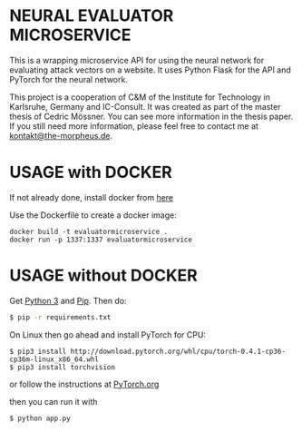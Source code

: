 # NEURAL EVALUATOR MICROSERVICE

This is a wrapping microservice API for using the neural network for evaluating attack vectors on a website.
It uses Python Flask for the API and PyTorch for the neural network.

This project is a cooperation of C&M of the Institute for Technology in Karlsruhe, Germany and IC-Consult. It was created as part of the master thesis of Cedric Mössner.
You can see more information in the thesis paper.
If you still need more information, please feel free to contact me at kontakt@the-morpheus.de.

# USAGE with DOCKER
If not already done, install docker from [here](https://www.docker.com/get-started)

Use the Dockerfile to create a docker image:
```
docker build -t evaluatormicroservice .
docker run -p 1337:1337 evaluatormicroservice
```

# USAGE without DOCKER
Get [Python 3](https://www.python.org/) and [Pip](https://pip.pypa.io/en/stable/installing/).
Then do:
```sh
$ pip -r requirements.txt
```

On Linux then go ahead and install PyTorch for CPU:
```
$ pip3 install http://download.pytorch.org/whl/cpu/torch-0.4.1-cp36-cp36m-linux_x86_64.whl 
$ pip3 install torchvision
```
or follow the instructions at [PyTorch.org](https://pytorch.org/)

then you can run it with

```sh
$ python app.py
```
